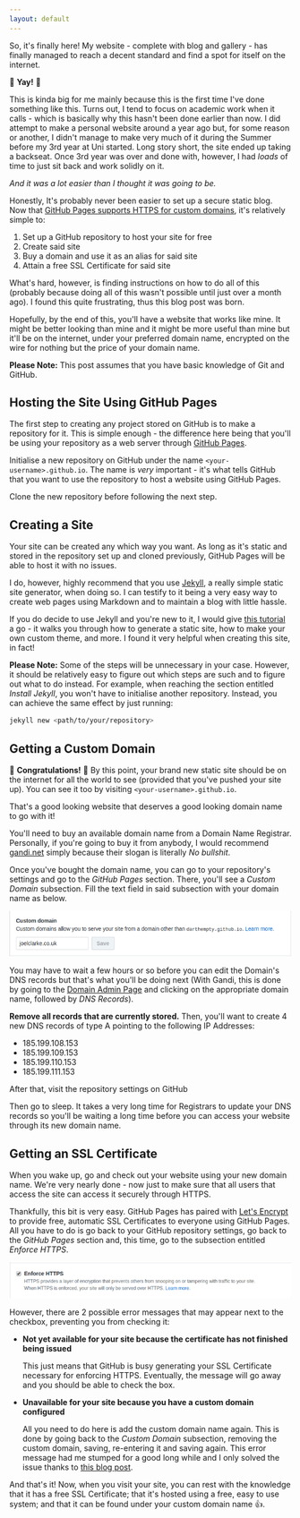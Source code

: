 ```yaml
---
layout: default
---
```


So, it's finally here! My website - complete with blog and gallery - has finally managed to reach a decent standard and find a spot for itself on the internet.

:tada: **Yay!** :tada:

This is kinda big for me mainly because this is the first time I've done something like this. Turns out, I tend to focus on academic work when it calls - which is basically why this hasn't been done earlier than now. I did attempt to make a personal website around a year ago but, for some reason or another, I didn't manage to make very much of it during the Summer before my 3rd year at Uni started. Long story short, the site ended up taking a backseat. Once 3rd year was over and done with, however, I had *loads* of time to just sit back and work solidly on it.

*And it was a lot easier than I thought it was going to be.*

Honestly, It's probably never been easier to set up a secure static blog. Now that [GitHub Pages supports HTTPS for custom domains](https://blog.github.com/2018-05-01-github-pages-custom-domains-https/), it's relatively simple to:

1. Set up a GitHub repository to host your site for free
2. Create said site
3. Buy a domain and use it as an alias for said site
4. Attain a free SSL Certificate for said site

What's hard, however, is finding instructions on how to do all of this (probably because doing all of this wasn't possible until just over a month ago). I found this quite frustrating, thus this blog post was born.

Hopefully, by the end of this, you'll have a website that works like mine. It might be better looking than mine and it might be more useful than mine but it'll be on the internet, under your preferred domain name, encrypted on the wire for nothing but the price of your domain name.

**Please Note:** This post assumes that you have basic knowledge of Git and GitHub.

## Hosting the Site Using GitHub Pages

The first step to creating any project stored on GitHub is to make a repository for it. This is simple enough - the difference here being that you'll be using your repository as a web server through [GitHub Pages](https://pages.github.com/).

Initialise a new repository on GitHub under the name `<your-username>.github.io`. The name is *very* important - it's what tells GitHub that you want to use the repository to host a website using GitHub Pages.

Clone the new repository before following the next step.

## Creating a Site

Your site can be created any which way you want. As long as it's static and stored in the repository set up and cloned previously, GitHub Pages will be able to host it with no issues.

I do, however, highly recommend that you use [Jekyll](https://jekyllrb.com/), a really simple static site generator, when doing so. I can testify to it being a very easy way to create web pages using Markdown and to maintain a blog with little hassle.

If you do decide to use Jekyll and you're new to it, I would give [this tutorial](https://www.taniarascia.com/make-a-static-website-with-jekyll/) a go - it walks you through how to generate a static site, how to make your own custom theme, and more. I found it very helpful when creating this site, in fact!

**Please Note:** Some of the steps will be unnecessary in your case. However, it should be relatively easy to figure out which steps are such and to figure out what to do instead. For example, when reaching the section entitled *Install Jekyll*, you won't have to initialise another repository. Instead, you can achieve the same effect by just running:

```bash
jekyll new <path/to/your/repository>
```

## Getting a Custom Domain

:confetti_ball: **Congratulations!** :confetti_ball: By this point, your brand new static site should be on the internet for all the world to see (provided that you've pushed your site up). You can see it too by visiting `<your-username>.github.io`.

That's a good looking website that deserves a good looking domain name to go with it!

You'll need to buy an available domain name from a Domain Name Registrar. Personally, if you're going to buy it from anybody, I would recommend [gandi.net](https://www.gandi.net) simply because their slogan is literally *No bullshit*. 

Once you've bought the domain name, you can go to your repository's settings and go to the *GitHub Pages* section. There, you'll see a *Custom Domain* subsection. Fill the text field in said subsection with your domain name as below.

![Custom Domain Subsection](/assets/images/custom_domain.png)

You may have to wait a few hours or so before you can edit the Domain's DNS records but that's what you'll be doing next (With Gandi, this is done by going to the [Domain Admin Page](https://admin.gandi.net/domain/) and clicking on the appropriate domain name, followed by *DNS Records*).

**Remove all records that are currently stored.** Then, you'll want to create 4 new DNS records of type A pointing to the following IP Addresses:

- 185.199.108.153
- 185.199.109.153
- 185.199.110.153
- 185.199.111.153

After that, visit the repository settings on GitHub 

Then go to sleep. It takes a very long time for Registrars to update your DNS records so you'll be waiting a long time before you can access your website through its new domain name.

## Getting an SSL Certificate

When you wake up, go and check out your website using your new domain name. We're very nearly done - now just to make sure that all users that access the site can access it securely through HTTPS.

Thankfully, this bit is very easy. GitHub Pages has paired with [Let's Encrypt](https://letsencrypt.org/) to provide free, automatic SSL Certificates to everyone using GitHub Pages. All you have to do is go back to your GitHub repository settings, go back to the *GitHub Pages* section and, this time, go to the subsection entitled *Enforce HTTPS*.

![Enforce HTTPS Subsection](/assets/images/enforce_https.png)

However, there are 2 possible error messages that may appear next to the checkbox, preventing you from checking it:

- **Not yet available for your site because the certificate has not finished being issued**

  This just means that GitHub is busy generating your SSL Certificate necessary for enforcing HTTPS. Eventually, the message will go away and you should be able to check the box.

- **Unavailable for your site because you have a custom domain configured**
  
  All you need to do here is add the custom domain name again. This is done by going back to the *Custom Domain* subsection, removing the custom domain, saving, re-entering it and saving again. This error message had me stumped for a good long while and I only solved the issue thanks to [this blog post](https://timeandupdate.com/2018/05/custom-domain-in-github-page-support-https/).

And that's it! Now, when you visit your site, you can rest with the knowledge that it has a free SSL Certificate; that it's hosted using a free, easy to use system; and that it can be found under your custom domain name :+1:.
